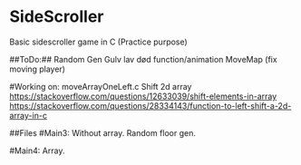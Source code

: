 # SideScroller
Basic sidescroller game in C (Practice purpose)

##ToDo:##
Random Gen Gulv
lav død function/animation
MoveMap (fix moving player)

#Working on: moveArrayOneLeft.c
Shift 2d array
https://stackoverflow.com/questions/12633039/shift-elements-in-array
https://stackoverflow.com/questions/28334143/function-to-left-shift-a-2d-array-in-c

##Files
#Main3:
Without array. Random floor gen.

#Main4:
Array.
